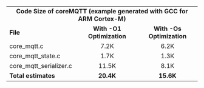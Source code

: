 <table>
    <tr>
        <td colspan="3"><center><b>Code Size of coreMQTT (example generated with GCC for ARM Cortex-M)</b></center></td>
    </tr>
    <tr>
        <td><b>File</b></td>
        <td><b><center>With -O1 Optimization</center></b></td>
        <td><b><center>With -Os Optimization</center></b></td>
    </tr>
    <tr>
        <td>core_mqtt.c</td>
        <td><center>7.2K</center></td>
        <td><center>6.2K</center></td>
    </tr>
    <tr>
        <td>core_mqtt_state.c</td>
        <td><center>1.7K</center></td>
        <td><center>1.3K</center></td>
    </tr>
    <tr>
        <td>core_mqtt_serializer.c</td>
        <td><center>11.5K</center></td>
        <td><center>8.1K</center></td>
    </tr>
    <tr>
        <td><b>Total estimates</b></td>
        <td><b><center>20.4K</center></b></td>
        <td><b><center>15.6K</center></b></td>
    </tr>
</table>

